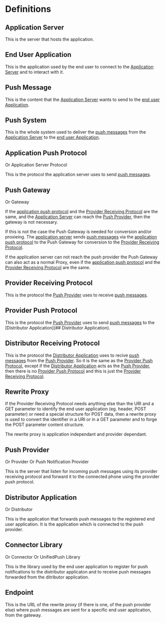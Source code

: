 # Definitions

## Application Server

This is the server that hosts the application.

## End User Application

This is the application used by the end user to connect to the [Application Server](#application-server) and to interact with it.

## Push Message

This is the content that the [Application Server](#application-server) 
wants to send to the [end user Application](#end-user-application).

## Push System

This is the whole system used to deliver the [push messages](#Push-Message) 
from the [Application Server](#application-server) 
to the [end user Application](#end-user-application).

## Application Push Protocol
Or Application Server Protocol

This is the protocol the application server uses to send [push messages](#push-message). 

## Push Gateway
Or Gateway

If the [application push protocol](#application-push-protocol) and the [Provider Receiving Protocol](#provider-receiving-protocol) are the same, and the [Application Server](#application-server) can reach the [Push Provider](#push-provider), then the gateway is not necessary.

If this is not the case the Push Gateway is needed for conversion and/or proxieing. 
The [application server](#application-server) sends [push messages](#push-message) via the [application push protocol](#application-push-protocol) to the Push Gateway for conversion to the [Provider Receiving Protocol](#provider-receiving-protocol).

If the application server can not reach the push provider the Push Gateway can also act as a normal Proxy, even if the [application push protocol](#application-push-protocol) and the [Provider Receiving Protocol](#provider-receiving-protocol) are the same.

## Provider Receiving Protocol

This is the protocol the [Push Provider](#push-provider) uses to receive [push messages](#push-message).

## Provider Push Protocol

This is the protocol the [Push Provider](#push-provider) uses to send [push messages](#push-message) to the [Distributor Application](## Distributor Application).

## Distributor Receiving Protocol

This is the protocol the [Distributor Application](#distributor-application) 
uses to recive [push messages](#push-message) from the [Push Provider](#push-provider). 
So it is the same as the [Provider Push Protocol](#provider-push-protocol), 
except if the [Distributor Application](#distributor-application) 
acts as the [Push Provider](#push-provider), 
then there is no [Provider Push Protocol](#provider-push-protocol) 
and this is just the [Provider Receiving Protocol](#provider-receiving-protocol).

## Rewrite Proxy

If the Provider Receiving Protocol needs anything else than the URI and a GET parameter to identify the end user application (eg. header, POST parameter) or need a special structure for POST data, then a rewrite proxy is used to convert the identifier in a URI or in a GET parameter and to forge the POST parameter content structure.

The rewrite proxy is application independant and provider dependant.

## Push Provider
Or Provider
Or Push Notification Provider

This is the server that listen for incoming push messages using its provider receiving protocol and forward it to the connected phone using the provider push protocol.

## Distributor Application
Or Distributor

This is the application that forwards push messages to the registered end user application. It is the application which is connected to the push provider.

## Connector Library
Or Connector
Or UnifiedPush Library

This is the library used by the end user application to register for push notifications to the distributor applicaton and to receive push messages forwarded from the ditributor application.

## Endpoint

This is the URL of the rewrite proxy (if there is one, of the push provider else) where push messages are sent for a specific end user application, from the gateway.


